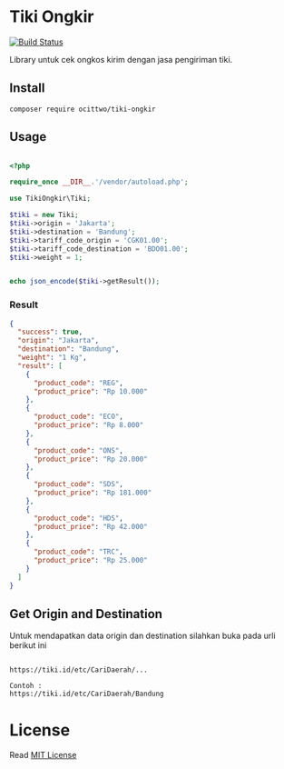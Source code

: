 # Tiki Ongkir

[![Build Status](https://img.shields.io/badge/packagist-v1.0.0-blue.svg)](https://packagist.org/packages/ocittwo/tiki-ongkir)

Library untuk cek ongkos kirim dengan jasa pengiriman tiki.

## Install
```composer
composer require ocittwo/tiki-ongkir
```

## Usage

```php

<?php 

require_once __DIR__.'/vendor/autoload.php';

use TikiOngkir\Tiki;

$tiki = new Tiki;
$tiki->origin = 'Jakarta';
$tiki->destination = 'Bandung';
$tiki->tariff_code_origin = 'CGK01.00';
$tiki->tariff_code_destination = 'BDO01.00';
$tiki->weight = 1;


echo json_encode($tiki->getResult());
```

### Result

```json
{
  "success": true,
  "origin": "Jakarta",
  "destination": "Bandung",
  "weight": "1 Kg",
  "result": [
    {
      "product_code": "REG",
      "product_price": "Rp 10.000"
    },
    {
      "product_code": "ECO",
      "product_price": "Rp 8.000"
    },
    {
      "product_code": "ONS",
      "product_price": "Rp 20.000"
    },
    {
      "product_code": "SDS",
      "product_price": "Rp 181.000"
    },
    {
      "product_code": "HDS",
      "product_price": "Rp 42.000"
    },
    {
      "product_code": "TRC",
      "product_price": "Rp 25.000"
    }
  ]
}
```

## Get Origin and Destination

Untuk mendapatkan data origin dan destination silahkan buka pada urli berikut ini

```

https://tiki.id/etc/CariDaerah/...

Contoh : 
https://tiki.id/etc/CariDaerah/Bandung

```

# License
Read [MIT License](LICENSE)